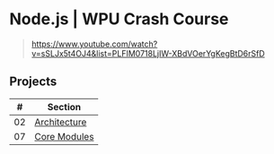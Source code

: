 # Node.js | WPU Crash Course

> https://www.youtube.com/watch?v=sSLJx5t4OJ4&list=PLFIM0718LjIW-XBdVOerYgKegBtD6rSfD

## Projects

| #   | Section                                                                                      |
| --- | -------------------------------------------------------------------------------------------- |
| 02  | [Architecture](https://github.com/armdnks/NodeJS-WPU-CrashCourse/tree/main/02-architecture)  |
| 07  | [Core Modules ](https://github.com/armdnks/NodeJS-WPU-CrashCourse/tree/main/07-core-modules) |
